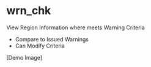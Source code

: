 # wrn_chk
View Region Information where meets Warning Criteria
- Compare to Issued Warnings
- Can Modify Criteria

[Demo Image]
